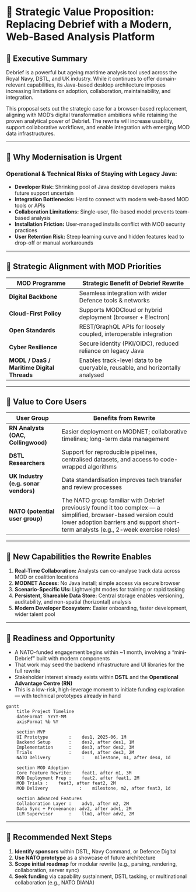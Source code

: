 # 🧭 Strategic Value Proposition: Replacing Debrief with a Modern, Web-Based Analysis Platform

## 🔹 Executive Summary  
Debrief is a powerful but ageing maritime analysis tool used across the Royal Navy, DSTL, and UK industry. While it continues to offer domain-relevant capabilities, its Java-based desktop architecture imposes increasing limitations on adoption, collaboration, maintainability, and integration.

This proposal sets out the strategic case for a browser-based replacement, aligning with MOD’s digital transformation ambitions while retaining the proven analytical power of Debrief. The rewrite will increase usability, support collaborative workflows, and enable integration with emerging MOD data infrastructures.

---

## 🔹 Why Modernisation is Urgent

### Operational & Technical Risks of Staying with Legacy Java:
- **Developer Risk:** Shrinking pool of Java desktop developers makes future support uncertain  
- **Integration Bottlenecks:** Hard to connect with modern web-based MOD tools or APIs  
- **Collaboration Limitations:** Single-user, file-based model prevents team-based analysis  
- **Installation Friction:** User-managed installs conflict with MOD security practices  
- **User Retention Risk:** Steep learning curve and hidden features lead to drop-off or manual workarounds

---

## 🔹 Strategic Alignment with MOD Priorities

| MOD Programme | Strategic Benefit of Debrief Rewrite |
|---------------|---------------------------------------|
| **Digital Backbone** | Seamless integration with wider Defence tools & networks |
| **Cloud-First Policy** | Supports MODCloud or hybrid deployment (browser + Electron) |
| **Open Standards** | REST/GraphQL APIs for loosely coupled, interoperable integration |
| **Cyber Resilience** | Secure identity (PKI/OIDC), reduced reliance on legacy Java |
| **MODL / DaaS / Maritime Digital Threads** | Enables track-level data to be queryable, reusable, and horizontally analysed |

---

## 🔹 Value to Core Users

| User Group | Benefits from Rewrite |
|------------|------------------------|
| **RN Analysts (OAC, Collingwood)** | Easier deployment on MODNET; collaborative timelines; long-term data management |
| **DSTL Researchers** | Support for reproducible pipelines, centralised datasets, and access to code-wrapped algorithms |
| **UK Industry (e.g. sonar vendors)** | Data standardisation improves tech transfer and review processes |
| **NATO (potential user group)** | The NATO group familiar with Debrief previously found it too complex — a simplified, browser-based version could lower adoption barriers and support short-term analysts (e.g., 2-week exercise roles) |

---

## 🔹 New Capabilities the Rewrite Enables

1. **Real-Time Collaboration:** Analysts can co-analyse track data across MOD or coalition locations  
2. **MODNET Access:** No Java install; simple access via secure browser  
3. **Scenario-Specific UIs:** Lightweight modes for training or rapid tasking  
4. **Persistent, Shareable Data Store:** Central storage enables versioning, auditability, and non-spatial (horizontal) analysis  
5. **Modern Developer Ecosystem:** Easier onboarding, faster development, wider talent pool

---

## 🔹 Readiness and Opportunity

- A NATO-funded engagement begins within ~1 month, involving a “mini-Debrief” built with modern components  
- That work may seed the backend infrastructure and UI libraries for the full rewrite  
- Stakeholder interest already exists within **DSTL** and the **Operational Advantage Centre (RN)**  
- This is a low-risk, high-leverage moment to initiate funding exploration — with technical prototypes already in hand

``` mermaid
gantt
    title Project Timeline
    dateFormat  YYYY-MM
    axisFormat %b %Y
    
    section MVP
    UI Prototype        :    des1, 2025-06, 1M
    Backend Setup       :    des2, after des1, 1M
    Implementation      :    des3, after des2, 3M
    Trials              :    des4, after des3, 2M
    NATO Delivery            :    milestone, m1, after des4, 1d
    
    section MOD Adoption
    Core Feature Rewrite:    feat1, after m1, 3M
    MOD Deployment Prep :    feat2, after feat1, 2M
    MOD Trials :    feat3, after feat2, 2M
    MOD Delivery            :    milestone, m2, after feat3, 1d
    
    section Advanced Features
    Collaboration Layer :    adv1, after m2, 2M
    Data Sync + Provenance: adv2, after adv1, 2M
    LLM Supervisor      :    llm1, after adv2, 2M
```
---

## 🔹 Recommended Next Steps

1. **Identify sponsors** within DSTL, Navy Command, or Defence Digital  
2. **Use NATO prototype** as a showcase of future architecture  
3. **Scope initial roadmap** for modular rewrite (e.g., parsing, rendering, collaboration, server sync)  
4. **Seek funding** via capability sustainment, DSTL tasking, or multinational collaboration (e.g., NATO DIANA)